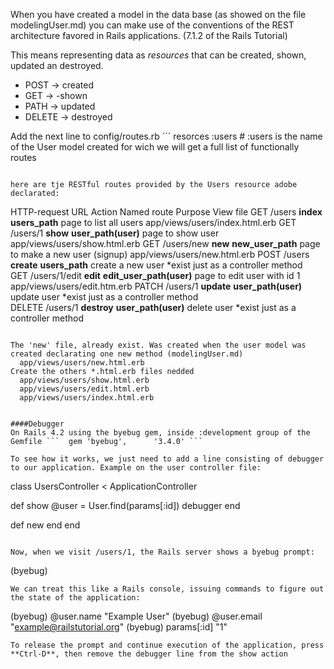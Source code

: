 When you have created  a model in the data base (as showed on the file modelingUser.md) you can make use of the conventions of the REST architecture favored in Rails applications. (7.1.2 of the Rails Tutorial)

This means representing data as *resources* that can be created, shown, updated an destroyed.

- POST   →   created
- GET    →   -shown
- PATH   →   updated
- DELETE →   destroyed 

Add the next line to config/routes.rb
´´´
resorces :users  # :users is the name of the User model created for wich we will get a full list of functionally routes
```

here are tje RESTful routes provided by the Users resource adobe declarated:
```
HTTP-request 	URL 	        Action        Named route 	            Purpose                           View file
GET 	        /users 	      **index** 	  **users_path** 	          page to list all users            app/views/users/index.html.erb
GET 	        /users/1 	    **show** 	    **user_path(user)** 	    page to show user                 app/views/users/show.html.erb
GET 	        /users/new 	  **new** 	    **new_user_path** 	      page to make a new user (signup)  app/views/users/new.html.erb
POST 	        /users 	      **create** 	  **users_path** 	          create a new user                 *exist just as a controller method  
GET 	        /users/1/edit **edit** 	    **edit_user_path(user)** 	page to edit user with id 1       app/views/users/edit.htm.erb
PATCH 	      /users/1 	    **update** 	  **user_path(user)** 	    update user                       *exist just as a controller method  
DELETE 	      /users/1 	    **destroy** 	**user_path(user)** 	    delete user                       *exist just as a controller method   
```

The 'new' file, already exist. Was created when the user model was created declarating one new method (modelingUser.md)  
  app/views/users/new.html.erb   
Create the others *.html.erb files nedded  
  app/views/users/show.html.erb  
  app/views/users/edit.html.erb  
  app/views/users/index.html.erb  


####Debugger
On Rails 4.2 using the byebug gem, inside :development group of the Gemfile ```  gem 'byebug',      '3.4.0' ```  

To see how it works, we just need to add a line consisting of debugger to our application. Example on the user controller file:  
```  

class UsersController < ApplicationController

  def show
    @user = User.find(params[:id])
    debugger
  end

  def new
  end
end

```

Now, when we visit /users/1, the Rails server shows a byebug prompt:  
```  
(byebug)  
```  
We can treat this like a Rails console, issuing commands to figure out the state of the application:   
```  
(byebug) @user.name
"Example User"
(byebug) @user.email
"example@railstutorial.org"
(byebug) params[:id]
"1"

```  
To release the prompt and continue execution of the application, press **Ctrl-D**, then remove the debugger line from the show action 




